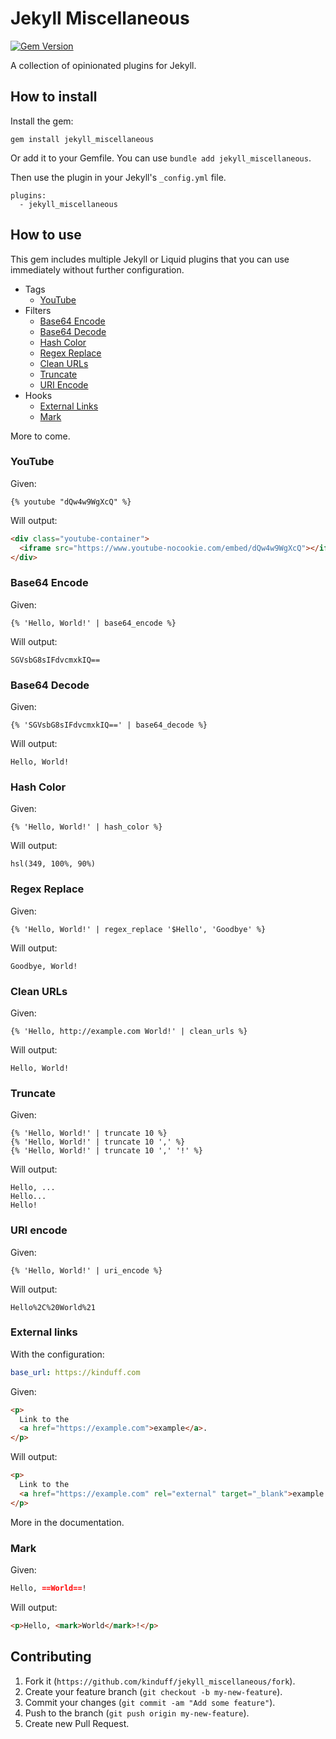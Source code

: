 # Jekyll Miscellaneous

[![Gem Version](https://badge.fury.io/rb/jekyll_miscellaneous.svg)](https://badge.fury.io/rb/jekyll_miscellaneous)

A collection of opinionated plugins for Jekyll.

## How to install

Install the gem:

```
gem install jekyll_miscellaneous
```

Or add it to your Gemfile. You can use `bundle add jekyll_miscellaneous`.

Then use the plugin in your Jekyll's `_config.yml` file.

```
plugins:
  - jekyll_miscellaneous
```

## How to use

This gem includes multiple Jekyll or Liquid plugins that you can use immediately without further configuration.

- Tags
  - [YouTube](#youtube)
- Filters
  - [Base64 Encode](#base64-encode)
  - [Base64 Decode](#base64-decode)
  - [Hash Color](#hash-color)
  - [Regex Replace](#regex-replace)
  - [Clean URLs](#clean-urls)
  - [Truncate](#truncate)
  - [URI Encode](#uri-encode)
- Hooks
  - [External Links](#external-links)
  - [Mark](#mark)

More to come.

### YouTube

Given:

```liquid
{% youtube "dQw4w9WgXcQ" %}
```

Will output:

```html
<div class="youtube-container">
  <iframe src="https://www.youtube-nocookie.com/embed/dQw4w9WgXcQ"></iframe>
</div>
```

### Base64 Encode

Given:

```liquid
{% 'Hello, World!' | base64_encode %}
```

Will output:

```
SGVsbG8sIFdvcmxkIQ==
```

### Base64 Decode

Given:

```liquid
{% 'SGVsbG8sIFdvcmxkIQ==' | base64_decode %}
```

Will output:

```
Hello, World!
```

### Hash Color

Given:

```liquid
{% 'Hello, World!' | hash_color %}
```

Will output:

```
hsl(349, 100%, 90%)
```

### Regex Replace

Given:

```liquid
{% 'Hello, World!' | regex_replace '$Hello', 'Goodbye' %}
```

Will output:

```
Goodbye, World!
```

### Clean URLs

Given:

```liquid
{% 'Hello, http://example.com World!' | clean_urls %}
```

Will output:

```
Hello, World!
```

### Truncate

Given:

```liquid
{% 'Hello, World!' | truncate 10 %}
{% 'Hello, World!' | truncate 10 ',' %}
{% 'Hello, World!' | truncate 10 ',' '!' %}
```

Will output:

```
Hello, ...
Hello...
Hello!
```

### URI encode

Given:

```liquid
{% 'Hello, World!' | uri_encode %}
```

Will output:

```
Hello%2C%20World%21
```

### External links

With the configuration:

```yaml
base_url: https://kinduff.com
```

Given:

```html
<p>
  Link to the
  <a href="https://example.com">example</a>.
</p>
```

Will output:

```html
<p>
  Link to the
  <a href="https://example.com" rel="external" target="_blank">example ⧉</a>.
</p>
```

More in the documentation.

### Mark

Given:

```markdown
Hello, ==World==!
```

Will output:

```html
<p>Hello, <mark>World</mark>!</p>
```

## Contributing

1. Fork it (`https://github.com/kinduff/jekyll_miscellaneous/fork`).
2. Create your feature branch (`git checkout -b my-new-feature`).
3. Commit your changes (`git commit -am "Add some feature"`).
4. Push to the branch (`git push origin my-new-feature`).
5. Create new Pull Request.
